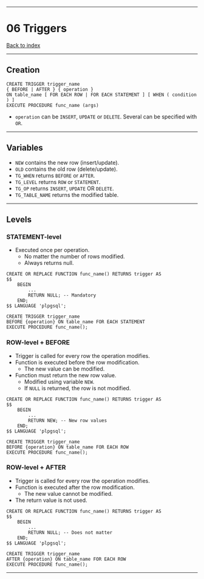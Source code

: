 
---
# 06 Triggers

[Back to index](../../index.md)

---
## Creation
```postgresql
CREATE TRIGGER trigger_name
{ BEFORE | AFTER } { operation }
ON table_name [ FOR EACH ROW | FOR EACH STATEMENT ] [ WHEN ( condition ) ]
EXECUTE PROCEDURE func_name (args)
```

- `operation` can be `INSERT`, `UPDATE` or `DELETE`. Several can be specified with `OR`.
---
## Variables
- `NEW` contains the new row (insert/update).
- `OLD` contains the old row (delete/update).
- `TG_WHEN` returns `BEFORE` or `AFTER`.
- `TG_LEVEL` returns `ROW` or `STATEMENT`.
- `TG_OP` returns `INSERT`, `UPDATE` OR `DELETE`.
- `TG_TABLE_NAME` returns the modified table.
---
## Levels
### STATEMENT-level
- Executed once per operation.
	- No matter the number of rows modified.
	- Always returns null.
```postgresql
CREATE OR REPLACE FUNCTION func_name() RETURNS trigger AS
$$
	BEGIN
		...
		RETURN NULL; -- Mandatory
	END;
$$ LANGUAGE 'plpgsql';

CREATE TRIGGER trigger_name
BEFORE {operation} ON table_name FOR EACH STATEMENT
EXECUTE PROCEDURE func_name();
```
### ROW-level + BEFORE
- Trigger is called for every row the operation modifies.
- Function is executed before the row modification.
	- The new value can be modified.
- Function must return the new row value.
	- Modified using variable `NEW`.
	- If `NULL` is returned, the row is not modified.
	
```postgresql
CREATE OR REPLACE FUNCTION func_name() RETURNS trigger AS
$$
	BEGIN 
		...
		RETURN NEW; -- New row values
	END;
$$ LANGUAGE 'plpgsql';

CREATE TRIGGER trigger_name
BEFORE {operation} ON table_name FOR EACH ROW
EXECUTE PROCEDURE func_name();
```

### ROW-level + AFTER
- Trigger is called for every row the operation modifies.
- Function is executed after the row modification.
	- The new value cannot be modified.
- The return value is not used.

```postgresql
CREATE OR REPLACE FUNCTION func_name() RETURNS trigger AS
$$
	BEGIN 
		...
		RETURN NULL; -- Does not matter
	END;
$$ LANGUAGE 'plpgsql';

CREATE TRIGGER trigger_name
AFTER {operation} ON table_name FOR EACH ROW
EXECUTE PROCEDURE func_name();
```
---